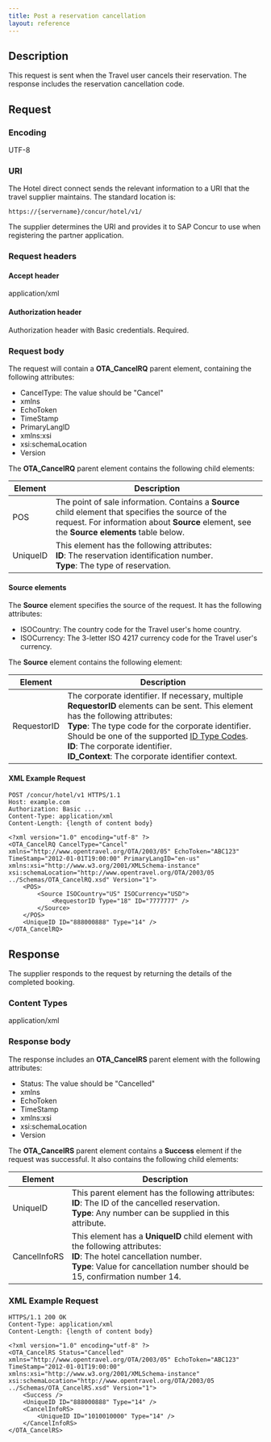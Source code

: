 ```yaml
---
title: Post a reservation cancellation
layout: reference
---
```



## Description

This request is sent when the Travel user cancels their reservation. The response includes the reservation cancellation code.

##  Request

### Encoding
UTF-8

### URI

The Hotel direct connect sends the relevant information to a URI that the travel supplier maintains. The standard location is:

`https://{servername}/concur/hotel/v1/`

The supplier determines the URI and provides it to SAP Concur to use when registering the partner application.

### Request headers

#### Accept header
application/xml

#### Authorization header

Authorization header with Basic credentials. Required.

### Request body

The request will contain a **OTA_CancelRQ** parent element, containing the following attributes:

* CancelType: The value should be "Cancel"
* xmlns
* EchoToken
* TimeStamp
* PrimaryLangID
* xmlns:xsi
* xsi:schemaLocation
* Version

The **OTA_CancelRQ** parent element contains the following child elements:

|  Element |  Description |
|----------|---------------------------------------|
|  POS |  The point of sale information. Contains a **Source** child element that specifies the source of the request. For information about **Source** element, see the **Source elements** table below. |
|  UniqueID |  This element has the following attributes:<br/>**ID**: The reservation identification number.<br/>**Type**: The type of reservation. |

#### Source elements

The **Source** element specifies the source of the request. It has the following attributes:

* ISOCountry: The country code for the Travel user's home country.
* ISOCurrency: The 3-letter ISO 4217 currency code for the Travel user's currency.

The **Source** element contains the following element:

|  Element |  Description |
|----------|---------------------------------------|
|  RequestorID | The corporate identifier. If necessary, multiple **RequestorID** elements can be sent. This element has the following attributes:<br/>**Type**: The type code for the corporate identifier. Should be one of the supported [ID Type Codes][3]. <br/>**ID**: The corporate identifier. <br/>**ID_Context**: The corporate identifier context. |

####  XML Example Request

```http
POST /concur/hotel/v1 HTTPS/1.1
Host: example.com
Authorization: Basic ...
Content-Type: application/xml
Content-Length: {length of content body}

<?xml version="1.0" encoding="utf-8" ?>
<OTA_CancelRQ CancelType="Cancel" xmlns="http://www.opentravel.org/OTA/2003/05" EchoToken="ABC123" TimeStamp="2012-01-01T19:00:00" PrimaryLangID="en-us" xmlns:xsi="http://www.w3.org/2001/XMLSchema-instance" xsi:schemaLocation="http://www.opentravel.org/OTA/2003/05 ../Schemas/OTA_CancelRQ.xsd" Version="1">
    <POS>
        <Source ISOCountry="US" ISOCurrency="USD">
            <RequestorID Type="18" ID="7777777" />
        </Source>
    </POS>
    <UniqueID ID="888000888" Type="14" />
</OTA_CancelRQ>
```

##  Response

The supplier responds to the request by returning the details of the completed booking.

### Content Types
application/xml

### Response body

The response includes an **OTA_CancelRS** parent element with the following attributes:

* Status: The value should be "Cancelled"
* xmlns
* EchoToken
* TimeStamp
* xmlns:xsi
* xsi:schemaLocation
* Version

The **OTA_CancelRS** parent element contains a **Success** element if the request was successful. It also contains the following child elements:

|  Element |  Description |
|----------|---------------------------------------|
|  UniqueID |  This parent element has the following attributes:<br/>**ID**: The ID of the cancelled reservation.<br/>**Type**: Any number can be supplied in this attribute. |
|  CancelInfoRS |  This element has a **UniqueID** child element with the following attributes:<br/>**ID**: The hotel cancellation number.<br/>**Type**: Value for cancellation number should be 15, confirmation number 14.|  

###  XML Example Request

```http
HTTPS/1.1 200 OK
Content-Type: application/xml
Content-Length: {length of content body}

<?xml version="1.0" encoding="utf-8" ?>
<OTA_CancelRS Status="Cancelled" xmlns="http://www.opentravel.org/OTA/2003/05" EchoToken="ABC123" TimeStamp="2012-01-01T19:00:00" xmlns:xsi="http://www.w3.org/2001/XMLSchema-instance" xsi:schemaLocation="http://www.opentravel.org/OTA/2003/05 ../Schemas/OTA_CancelRS.xsd" Version="1">
    <Success />
    <UniqueID ID="888000888" Type="14" />
    <CancelInfoRS>
        <UniqueID ID="1010010000" Type="14" />
    </CancelInfoRS>
</OTA_CancelRS>
```



[1]: https://developer.concur.com/overview/partner-applications
[3]: /tools-support/reference/hotel-direct-connect-codes.html#method6
